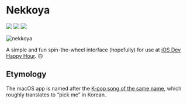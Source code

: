 Nekkoya
=======

<p>
    <img src="https://img.shields.io/badge/macOS-11+-blue.svg?style=for-the-badge&logo=apple"/>
    <img src="https://img.shields.io/badge/Swift-5.0-orange.svg?style=for-the-badge&logo=swift"/>
    <a href="https://twitter.com/ohayoukris">
        <img src="https://img.shields.io/badge/Contact-@ohayoukris-lightgrey.svg?style=for-the-badge&logo=twitter"/>
    </a>
</p>

![nekkoya](nekkoya.gif)

A simple and fun spin-the-wheel interface (hopefully) for use at
[iOS Dev Happy Hour](https://www.iosdevhappyhour.com). 🙃

Etymology
---------

The macOS app is named after the
[K-pop song of the same name](https://www.youtube.com/watch?v=UOmolLOQ7Rs),
which roughly translates to “pick me” in Korean.
